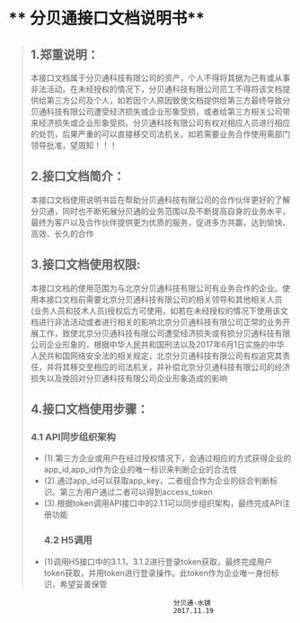 # ** 分贝通接口文档说明书**

> ## 1.郑重说明：
>
> 本接口文档属于分贝通科技有限公司的资产，个人不得将其据为己有或从事非法活动。在未经授权的情况下，分贝通科技有限公司员工不得将该文档提供给第三方公司及个人，如若因个人原因致使文档提供给第三方最终导致分贝通科技有限公司遭受经济损失或企业形象受损，或者给第三方相关公司带来经济损失或企业形象受损。分贝通科技有限公司有权对相应人员进行相应的处罚，后果严重的可以直接移交司法机关。如若需要业务合作使用需部门领导批准，望周知！！！
>
> ## 2.接口文档简介：
>
> 本接口文档使用说明书旨在帮助分贝通科技有限公司的合作伙伴更好的了解分贝通，同时也不断拓展分贝通的业务范围以及不断提高自身的业务水平，最终为客户以及合作伙伴提供更为优质的服务，促进多方共赢，达到愉快、高效、长久的合作
>
> ## 3.接口文档使用权限:
>
> 本接口文档的使用范围为与北京分贝通科技有限公司有业务合作的企业。使用本接口文档前需要北京分贝通科技有限公司的相关领导和其他相关人员\(业务人员和技术人员\)授权后方可使用，如若在未经授权的情况下使用该文档进行非法活动或者进行相关的影响北京分贝通科技有限公司正常的业务开展工作，致使北京分贝通科技有限公司遭受经济损失或有损分贝通科技有限公司企业形象的，根据中华人民共和国刑法以及2017年6月1日实施的中华人民共和国网络安全法的相关规定，北京分贝通科技有限公司有权追究其责任，并将其移交至相应的司法机关，并补偿北京分贝通科技有限公司的经济损失以及挽回对分贝通科技有限公司企业形象造成的影响
>
> ## 4.接口文档使用步骤：
>
> ### 4.1 API同步组织架构
>
> * \(1\).第三方企业或用户在经过授权情况下，会通过相应的方式获得企业的app\_id,app\_id作为企业的唯一标识来判断企业的合法性
> * \(2\).通过app\_id可以获取app\_key，二者组合作为企业的综合判断标识。第三方用户通过二者可以得到access\_token
> * \(3\).根据token调用API接口中的2.1.1可以同步组织架构，最终完成API注册功能
>   ### 4.2 H5调用
> * \(1\)调用H5接口中的3.1.1，3.1.2进行登录token获取，最终完成用户token获取，并用token进行登录操作。此token作为企业唯一身份标识，希望妥善保管

```
                                         分贝通-水镜
                                         2017.11.19
```



